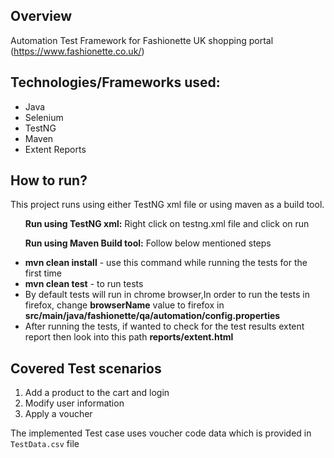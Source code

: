 ## Overview
Automation Test Framework for Fashionette UK shopping portal (https://www.fashionette.co.uk/)



## Technologies/Frameworks used:

<ul>
<li>Java</li>
<li>Selenium</li>
<li>TestNG</li>
<li>Maven</li>
<li>Extent Reports</li>

</ul>

## How to run?
This project runs using either TestNG xml file or using maven as a build tool.
<ul><b>Run using TestNG xml:</b>
Right click on testng.xml file and click on run
</ul>
<ul><b>Run using Maven Build tool:</b> Follow below mentioned steps
</ul>
<ul>
<li><b>mvn clean install</b> - use this command while running the tests for the first time</li>
<li><b>mvn clean test</b> - to run tests</li>
<li>By default tests will run in chrome browser,In order to run the tests in firefox, change <b>browserName</b> value to firefox in <b>src/main/java/fashionette/qa/automation/config.properties</b></li>
<li>After running the tests, if wanted to check for the test results extent report then look into this path <b>reports/extent.html</b> </li>
</ul>



## Covered Test scenarios

1. Add a product to the cart and login
2. Modify user information
3. Apply a voucher

The implemented Test case uses voucher code data which is provided in ``` TestData.csv ``` file



